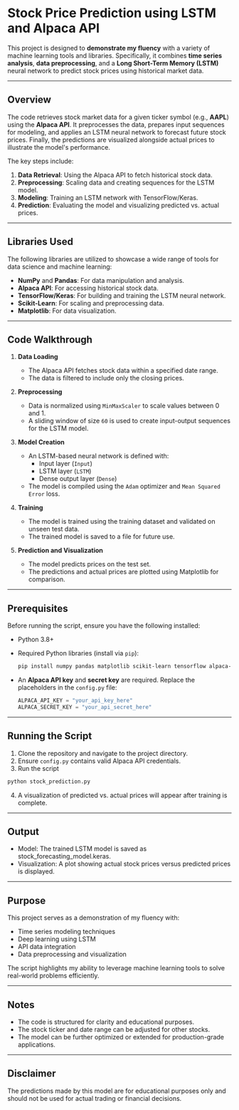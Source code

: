# Stock Price Prediction using LSTM and Alpaca API

This project is designed to **demonstrate my fluency** with a variety of machine learning tools and libraries. Specifically, it combines **time series analysis**, **data preprocessing**, and a **Long Short-Term Memory (LSTM)** neural network to predict stock prices using historical market data.

---

## Overview

The code retrieves stock market data for a given ticker symbol (e.g., **AAPL**) using the **Alpaca API**. It preprocesses the data, prepares input sequences for modeling, and applies an LSTM neural network to forecast future stock prices. Finally, the predictions are visualized alongside actual prices to illustrate the model's performance.

The key steps include:

1. **Data Retrieval**: Using the Alpaca API to fetch historical stock data.  
2. **Preprocessing**: Scaling data and creating sequences for the LSTM model.  
3. **Modeling**: Training an LSTM network with TensorFlow/Keras.  
4. **Prediction**: Evaluating the model and visualizing predicted vs. actual prices.  

---

## Libraries Used

The following libraries are utilized to showcase a wide range of tools for data science and machine learning:

- **NumPy** and **Pandas**: For data manipulation and analysis.  
- **Alpaca API**: For accessing historical stock data.  
- **TensorFlow/Keras**: For building and training the LSTM neural network.  
- **Scikit-Learn**: For scaling and preprocessing data.  
- **Matplotlib**: For data visualization.  

---

## Code Walkthrough

1. **Data Loading**  
   - The Alpaca API fetches stock data within a specified date range.  
   - The data is filtered to include only the closing prices.

2. **Preprocessing**  
   - Data is normalized using `MinMaxScaler` to scale values between 0 and 1.  
   - A sliding window of size `60` is used to create input-output sequences for the LSTM model.

3. **Model Creation**  
   - An LSTM-based neural network is defined with:  
     - Input layer (`Input`)  
     - LSTM layer (`LSTM`)  
     - Dense output layer (`Dense`)  
   - The model is compiled using the `Adam` optimizer and `Mean Squared Error` loss.

4. **Training**  
   - The model is trained using the training dataset and validated on unseen test data.  
   - The trained model is saved to a file for future use.

5. **Prediction and Visualization**  
   - The model predicts prices on the test set.  
   - The predictions and actual prices are plotted using Matplotlib for comparison.

---

## Prerequisites

Before running the script, ensure you have the following installed:

- Python 3.8+
- Required Python libraries (install via `pip`):
  ```bash
  pip install numpy pandas matplotlib scikit-learn tensorflow alpaca-trade-api

- An **Alpaca API key** and **secret key** are required. Replace the placeholders in the `config.py` file:

  ```python
  ALPACA_API_KEY = "your_api_key_here"
  ALPACA_SECRET_KEY = "your_api_secret_here"
  ```

---

## Running the Script

 1. Clone the repository and navigate to the project directory.
 2. Ensure `config.py` contains valid Alpaca API credentials.
 3. Run the script

  ```bash
  python stock_prediction.py
  ```
 4. A visualization of predicted vs. actual prices will appear after training is complete.

---

## Output

- Model: The trained LSTM model is saved as stock_forecasting_model.keras.
- Visualization: A plot showing actual stock prices versus predicted prices is displayed.

---

## Purpose

This project serves as a demonstration of my fluency with:

- Time series modeling techniques
- Deep learning using LSTM
- API data integration
- Data preprocessing and visualization

The script highlights my ability to leverage machine learning tools to solve real-world problems efficiently.

---

## Notes

- The code is structured for clarity and educational purposes.
- The stock ticker and date range can be adjusted for other stocks.
- The model can be further optimized or extended for production-grade applications.

---

## Disclaimer

The predictions made by this model are for educational purposes only and should not be used for actual trading or financial decisions.
